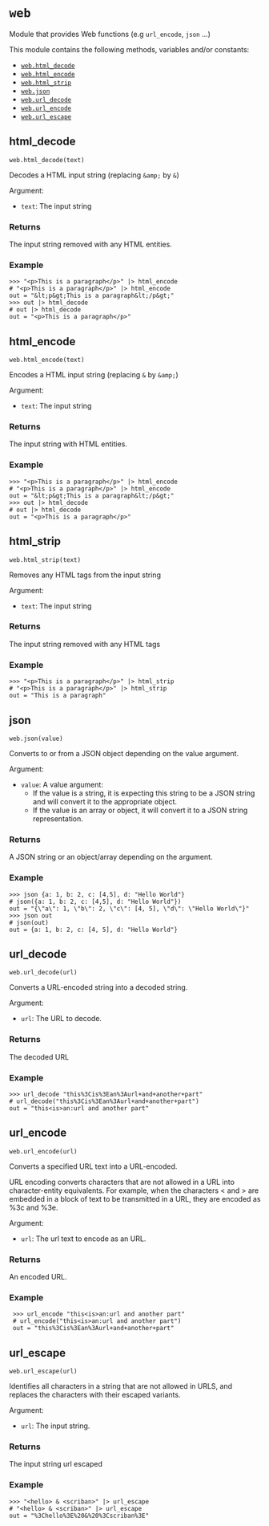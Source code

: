 # `web`

Module that provides Web functions (e.g `url_encode`, `json` ...)

This module contains the following methods, variables and/or constants:

- [`web.html_decode`](#web-html-decode)
- [`web.html_encode`](#web-html-encode)
- [`web.html_strip`](#web-html-strip)
- [`web.json`](#web-json)
- [`web.url_decode`](#web-url-decode)
- [`web.url_encode`](#web-url-encode)
- [`web.url_escape`](#web-url-escape)

## html_decode

`web.html_decode(text)`

Decodes a HTML input string (replacing `&amp;` by `&`)

Argument:

- `text`: The input string

### Returns

The input string removed with any HTML entities.

### Example

```kalk
>>> "<p>This is a paragraph</p>" |> html_encode
# "<p>This is a paragraph</p>" |> html_encode
out = "&lt;p&gt;This is a paragraph&lt;/p&gt;"
>>> out |> html_decode
# out |> html_decode
out = "<p>This is a paragraph</p>"
```


## html_encode

`web.html_encode(text)`

Encodes a HTML input string (replacing `&` by `&amp;`)

Argument:

- `text`: The input string

### Returns

The input string with HTML entities.

### Example

```kalk
>>> "<p>This is a paragraph</p>" |> html_encode
# "<p>This is a paragraph</p>" |> html_encode
out = "&lt;p&gt;This is a paragraph&lt;/p&gt;"
>>> out |> html_decode
# out |> html_decode
out = "<p>This is a paragraph</p>"
```


## html_strip

`web.html_strip(text)`

Removes any HTML tags from the input string

Argument:

- `text`: The input string

### Returns

The input string removed with any HTML tags

### Example

```kalk
>>> "<p>This is a paragraph</p>" |> html_strip
# "<p>This is a paragraph</p>" |> html_strip
out = "This is a paragraph"
```


## json

`web.json(value)`

Converts to or from a JSON object depending on the value argument.

Argument:

- `value`: A value argument:
    - If the value is a string, it is expecting this string to be a JSON string and will convert it to the appropriate object.
    - If the value is an array or object, it will convert it to a JSON string representation.

### Returns

A JSON string or an object/array depending on the argument.

### Example

```kalk
>>> json {a: 1, b: 2, c: [4,5], d: "Hello World"}
# json({a: 1, b: 2, c: [4,5], d: "Hello World"})
out = "{\"a\": 1, \"b\": 2, \"c\": [4, 5], \"d\": \"Hello World\"}"
>>> json out
# json(out)
out = {a: 1, b: 2, c: [4, 5], d: "Hello World"}
```


## url_decode

`web.url_decode(url)`

Converts a URL-encoded string into a decoded string.

Argument:

- `url`: The URL to decode.

### Returns

The decoded URL

### Example

```kalk
>>> url_decode "this%3Cis%3Ean%3Aurl+and+another+part"
# url_decode("this%3Cis%3Ean%3Aurl+and+another+part")
out = "this<is>an:url and another part"
```


## url_encode

`web.url_encode(url)`

Converts a specified URL text into a URL-encoded.

 URL encoding converts characters that are not allowed in a URL into character-entity equivalents.
 For example, when the characters < and > are embedded in a block of text to be transmitted in a URL, they are encoded as %3c and %3e.

Argument:

- `url`: The url text to encode as an URL.

### Returns

An encoded URL.

### Example

```kalk
 >>> url_encode "this<is>an:url and another part"
 # url_encode("this<is>an:url and another part")
 out = "this%3Cis%3Ean%3Aurl+and+another+part"
 ```


## url_escape

`web.url_escape(url)`

Identifies all characters in a string that are not allowed in URLS, and replaces the characters with their escaped variants.

Argument:

- `url`: The input string.

### Returns

The input string url escaped

### Example

```kalk
>>> "<hello> & <scriban>" |> url_escape
# "<hello> & <scriban>" |> url_escape
out = "%3Chello%3E%20&%20%3Cscriban%3E"
```


